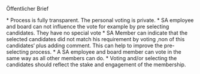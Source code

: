<span style="color:#000ff;">Öffentlicher Brief</span>

<span style="color:#000ff;">* Process is fully transparent. The personal voting is private.</span> 
<span style="color:#000ff;">* SA employee and board can not influence the vote for example by pre selecting candidates. They have no special vote</span>
<span style="color:#000ff;">* SA Member can indicate that the selected candidates did not match his requirement by voting ‚non of this candidates‘ plus adding comment. This can help to improve the pre-selecting process.</span> 
<span style="color:#000ff;">* A SA employee and board member can vote in the same way as all other members can do.</span>
<span style="color:#000ff;">* Voting and/or selecting the candidates should reflect the stake and engagement of the membership.</span>